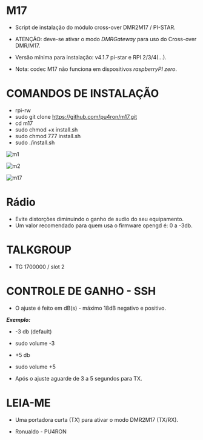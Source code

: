 # M17

* Script de instalação do módulo cross-over DMR2M17 / PI-STAR.
* ATENÇÃO: deve-se ativar o modo *DMRGateway* para uso do Cross-over DMR/M17.

* Versão mínima para instalação: v4.1.7 pi-star e RPI 2/3/4(...).
* Nota: codec M17 não funciona em dispositivos *raspberryPI zero*.
  
# COMANDOS DE INSTALAÇÃO

* rpi-rw
* sudo git clone https://github.com/pu4ron/m17.git
* cd m17
* sudo chmod +x install.sh
* sudo chmod 777 install.sh
* sudo ./install.sh

  
![m1](https://github.com/pu4ron/m17/assets/40077152/2dfd7eb1-3ab8-411f-bd27-ae36a806a0e0)


![m2](https://github.com/pu4ron/m17/assets/40077152/a9c23b51-4c87-4392-9b8d-0f31dc3d6052)


![m17](https://github.com/pu4ron/m17/assets/40077152/6d639365-8b4e-47a6-8b6d-4afbd051dc92)

# Rádio
* Evite distorções diminuindo o ganho de audio do seu equipamento.
* Um valor recomendado para quem usa o firmware opengd é: 0 a -3db.
  
# TALKGROUP
* TG 1700000 / slot 2

# CONTROLE DE GANHO - SSH
* O ajuste é feito em dB(s) - máximo 18dB negativo e positivo.

***Exemplo:***

* -3 db (default)
* sudo volume -3
 
* +5 db
* sudo volume +5

* Após o ajuste aguarde de 3 a 5 segundos para TX.

# LEIA-ME
* Uma portadora curta (TX) para ativar o modo DMR2M17 (TX/RX).

* Ronualdo - PU4RON
